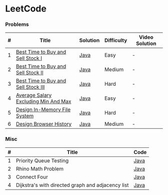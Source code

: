
LeetCode
========

### Problems

| # | Title | Solution | Difficulty | Video Solution |
|---| ----- | -------- | ---------- | -------------- |
|1|[Best Time to Buy and Sell Stock I](https://leetcode.com/problems/best-time-to-buy-and-sell-stock/)|[Java](./src/main/BestTimeToBuyAndSellStockI.java)|Easy|-
|2|[Best Time to Buy and Sell Stock II](https://leetcode.com/problems/best-time-to-buy-and-sell-stock-ii/)|[Java](./src/main/BestTimeToBuyAndSellStockII.java)|Medium|-
|3|[Best Time to Buy and Sell Stock III](https://leetcode.com/problems/best-time-to-buy-and-sell-stock-iii/)|[Java](./src/main/BestTimeToBuyAndSellStockIII.java)|Hard|-
|4|[Average Salary Excluding Min And Max](https://leetcode.com/problems/average-salary-excluding-the-minimum-and-maximum-salary/)|[Java](./src/main/AverageSalaryExcludingMinAndMax.java)|Easy|-
|5|[Design In-Memory File System](https://leetcode.com/problems/design-in-memory-file-system/)|[Java](./src/main/FileSystem.java)|Hard|-
|6|[Design Browser History](https://leetcode.com/problems/design-browser-history/)|[Java](./src/main/BrowserHistory.java)|Medium|-

### Misc

| # | Title | Code |
|---| ----- | ---- |
|1| Priority Queue Testing | [Java](./src/main/PriorityQueueTesting.java)
|2| Rhino Math Problem | [Java](./src/main/RhinoMathProblem.java)
|3| Connect Four | [Java](./src/main/ConnectFour.java)
|4| Dijkstra's with directed graph and adjacency list | [Java](./src/main/Dijkstra.java)